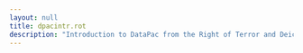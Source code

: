 ```yaml
---
layout: null
title: dpacintr.rot
description: "Introduction to DataPac from the Right of Terror and Deicide"
---
```

